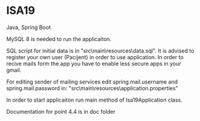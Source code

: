 # ISA19
Java, Spring Boot

MySQL 8 is needed to run the applicaiton.

SQL script for initial data is in "src\main\resources\data.sql".
It is advised to register your own user (Pacijent) in order to use application.
In order to recive mails form the app you have to enable less secure apps in your gmail.
 
For editing sender of mailing services edit spring.mail.username and spring.mail.password in:
"src\main\resources\application.properties"



In order to start applicaiton run main method of Isa19Application class.

Documentation for point 4.4 is in doc folder 

